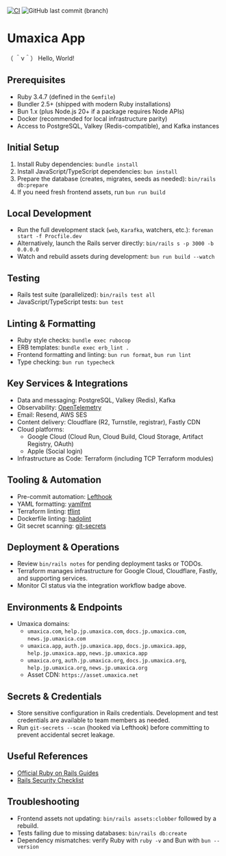 [![CI](https://github.com/seahal/umaxica-app-jit/actions/workflows/integration.yml/badge.svg?branch=main)](https://github.com/seahal/umaxica-app-jit/actions/workflows/integration.yml) ![GitHub last commit (branch)](https://img.shields.io/github/last-commit/seahal/umaxica-app-jit/main)

# Umaxica App
（ ＾ν＾） Hello, World!

## Prerequisites

- Ruby 3.4.7 (defined in the `Gemfile`)
- Bundler 2.5+ (shipped with modern Ruby installations)
- Bun 1.x (plus Node.js 20+ if a package requires Node APIs)
- Docker (recommended for local infrastructure parity)
- Access to PostgreSQL, Valkey (Redis-compatible), and Kafka instances

## Initial Setup

1. Install Ruby dependencies: `bundle install`
2. Install JavaScript/TypeScript dependencies: `bun install`
3. Prepare the database (creates, migrates, seeds as needed): `bin/rails db:prepare`
4. If you need fresh frontend assets, run `bun run build`

## Local Development

- Run the full development stack (`web`, `Karafka`, watchers, etc.): `foreman start -f Procfile.dev`
- Alternatively, launch the Rails server directly: `bin/rails s -p 3000 -b 0.0.0.0`
- Watch and rebuild assets during development: `bun run build --watch`

## Testing

- Rails test suite (parallelized): `bin/rails test all`
- JavaScript/TypeScript tests: `bun test`

## Linting & Formatting

- Ruby style checks: `bundle exec rubocop`
- ERB templates: `bundle exec erb_lint .`
- Frontend formatting and linting: `bun run format`, `bun run lint`
- Type checking: `bun run typecheck`

## Key Services & Integrations

- Data and messaging: PostgreSQL, Valkey (Redis), Kafka
- Observability: [OpenTelemetry](https://opentelemetry.io/)
- Email: Resend, AWS SES
- Content delivery: Cloudflare (R2, Turnstile, registrar), Fastly CDN
- Cloud platforms:
  - Google Cloud (Cloud Run, Cloud Build, Cloud Storage, Artifact Registry, OAuth)
  - Apple (Social login)
- Infrastructure as Code: Terraform (including TCP Terraform modules)

## Tooling & Automation

- Pre-commit automation: [Lefthook](https://github.com/evilmartians/lefthook)
- YAML formatting: [yamlfmt](https://github.com/google/yamlfmt)
- Terraform linting: [tflint](https://github.com/terraform-linters/tflint)
- Dockerfile linting: [hadolint](https://github.com/hadolint/hadolint)
- Git secret scanning: [git-secrets](https://github.com/awslabs/git-secrets)

## Deployment & Operations

- Review `bin/rails notes` for pending deployment tasks or TODOs.
- Terraform manages infrastructure for Google Cloud, Cloudflare, Fastly, and supporting services.
- Monitor CI status via the integration workflow badge above.

## Environments & Endpoints

- Umaxica domains:
  - `umaxica.com`, `help.jp.umaxica.com`, `docs.jp.umaxica.com`, `news.jp.umaxica.com`
  - `umaxica.app`, `auth.jp.umaxica.app`, `docs.jp.umaxica.app`, `help.jp.umaxica.app`, `news.jp.umaxica.app`
  - `umaxica.org`, `auth.jp.umaxica.org`, `docs.jp.umaxica.org`, `help.jp.umaxica.org`, `news.jp.umaxica.org`
  - Asset CDN: `https://asset.umaxica.net`

## Secrets & Credentials

- Store sensitive configuration in Rails credentials. Development and test credentials are available to team members as needed.
- Run `git-secrets --scan` (hooked via Lefthook) before committing to prevent accidental secret leakage.

## Useful References

- [Official Ruby on Rails Guides](https://rubyonrails.org/)
- [Rails Security Checklist](https://github.com/eliotsykes/rails-security-checklist)

## Troubleshooting

- Frontend assets not updating: `bin/rails assets:clobber` followed by a rebuild.
- Tests failing due to missing databases: `bin/rails db:create`
- Dependency mismatches: verify Ruby with `ruby -v` and Bun with `bun --version`
